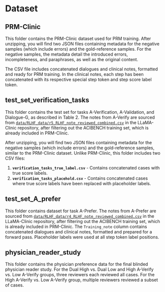 # Dataset

## PRM-Clinic
This folder contains the PRM-Clinic dataset used for PRM training. After unzipping, you will find two JSON files containing metadata for the negative samples (which include errors) and the gold-reference samples. For the negative samples, the metadata detail the introduced errors, incompleteness, and paraphrases, as well as the original content.

The CSV file includes concatenated dialogues and clinical notes, formatted and ready for PRM training. In the clinical notes, each step has been concatenated with its respective special step token and step score label token.

## test_set_verification_tasks
This folder contains the test set for tasks A-Verification, A-Validation, and Dialogue-G, as described in Table 2. The notes from A-Verify are sourced from [`data/RLHF_data/r5_RLHF_note_reviewed_combined.csv`](https://github.com/hanyin88/llama-clinic.git) in the LLaMA-Clinic repository, after filtering out the ACIBENCH training set, which is already included in PRM-Clinic.  

After unzipping, you will find two JSON files containing metadata for the negative samples (which include errors) and the gold-reference samples, similar to the PRM-Clinic dataset. Unlike PRM-Clinic, this folder includes two CSV files:  
1. **`verification_tasks_true_label.csv`** - Contains concatenated cases with true score labels.  
2. **`verification_tasks_placehold.csv`** - Contains concatenated cases where true score labels have been replaced with placeholder labels.

## test_set_A_prefer
This folder contains dataset for task A-Prefer.  The notes from A-Prefer are sourced from [`data/RLHF_data/r4_RLHF_note_reviewed_combined.csv`](https://github.com/hanyin88/llama-clinic.git) in the LLaMA-Clinic repository, after filtering out the ACIBENCH training set, which is already included in PRM-Clinic. The `Training_note` column contains concatenated dialogues and clinical notes, formatted and prepared for a forward pass. Placeholder labels were used at all step token label positions.

## physician_reader_study
This folder contains the physician preference data for the final blinded physician reader study. For the Dual High vs. Dual Low and High A-Verify vs. Low A-Verify groups, three reviewers each reviewed all cases. For the High A-Verify vs. Low A-Verify group, multiple reviewers reviewed a subset of cases.